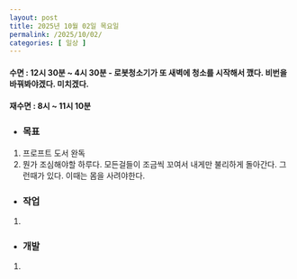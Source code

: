 ```yaml
---
layout: post
title: 2025년 10월 02일 목요일
permalink: /2025/10/02/
categories: [ 일상 ]
---
```

#### 수면 : 12시 30분 ~ 4시 30분 - 로봇청소기가 또 새벽에 청소를 시작해서 깼다. 비번을 바꿔봐야겠다. 미치겠다. 
#### 재수면 : 8시 ~ 11시 10분
* ### 목표
1. 프로프트 도서 완독
2. 뭔가 조심해야할 하루다. 모든걸들이 조금씩 꼬여서 내게만 불리하게 돌아간다. 그런때가 있다. 이때는 몸을 사려야한다.

* ### 작업
1. 

* ### 개발
1. 

